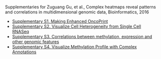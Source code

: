 
Supplementaries for Zuguang Gu, et al., Complex heatmaps reveal patterns and correlations in multidimensional genomic data, Bioinformatics, 2016

- [Supplementary S1. Making Enhanced OncoPrint](http://jokergoo.github.com/supplementary/ComplexHeatmap-supplementary1-4/supplS1_TCGA_OncoPrint/supplS1_OncoPrint.html)
- [Supplementary S2. Visualize Cell Heterogeneity from Single Cell RNASeq](http://jokergoo.github.com/supplementary/ComplexHeatmap-supplementary1-4/supplS2_scRNASeq/supplS2_scRNAseq.html)
- [Supplementary S3. Correlations between methylation, expression and other genomic features](http://jokergoo.github.com/supplementary/ComplexHeatmap-supplementary1-4/supplS3_methylation/supplS3_methylation.html)
- [Supplementary S4. Visualize Methylation Profile with Complex Annotations](http://jokergoo.github.com/supplementary/ComplexHeatmap-supplementary1-4/supplS4_GBM_450K/supplS4_gbm_450K.html)
